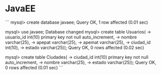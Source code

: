 # JavaEE
´´´
mysql> create database javaee;
Query OK, 1 row affected (0.01 sec)

mysql> use javaee;
Database changed
mysql> create table Usuarios(
    -> usuario_id int(10) primary key not null auto_increment,
    -> nombre varchar(25),
    -> apepat varchar(25),
    -> apemat varchar(25),
    -> ciudad_id int(10),
    -> estado varchar(25));
Query OK, 0 rows affected (0.02 sec)

mysql> create table Ciudades(
    -> ciudad_id int(10) primary key not null auto_increment,
    -> nombre varchar(25),
    -> estado varchar(25));
Query OK, 0 rows affected (0.01 sec)
´´´
